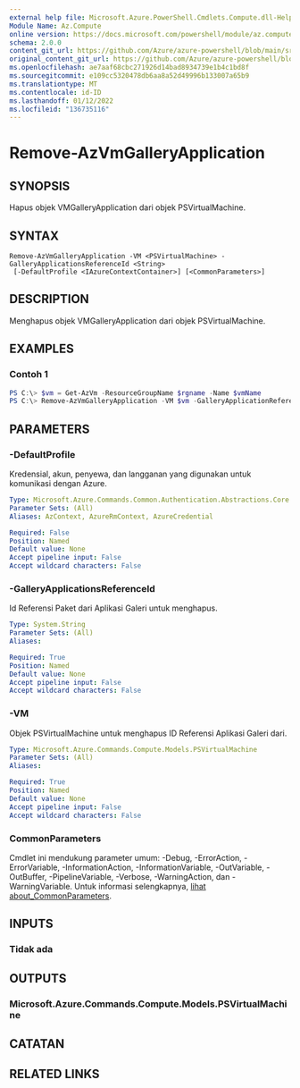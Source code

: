 ```yaml
---
external help file: Microsoft.Azure.PowerShell.Cmdlets.Compute.dll-Help.xml
Module Name: Az.Compute
online version: https://docs.microsoft.com/powershell/module/az.compute/remove-azvmgalleryapplication
schema: 2.0.0
content_git_url: https://github.com/Azure/azure-powershell/blob/main/src/Compute/Compute/help/Remove-AzVmGalleryApplication.md
original_content_git_url: https://github.com/Azure/azure-powershell/blob/main/src/Compute/Compute/help/Remove-AzVmGalleryApplication.md
ms.openlocfilehash: ae7aaf68cbc271926d14bad8934739e1b4c1bd8f
ms.sourcegitcommit: e109cc5320478db6aa8a52d49996b133007a65b9
ms.translationtype: MT
ms.contentlocale: id-ID
ms.lasthandoff: 01/12/2022
ms.locfileid: "136735116"
---
```

# Remove-AzVmGalleryApplication

## SYNOPSIS
Hapus objek VMGalleryApplication dari objek PSVirtualMachine.

## SYNTAX

```
Remove-AzVmGalleryApplication -VM <PSVirtualMachine> -GalleryApplicationsReferenceId <String>
 [-DefaultProfile <IAzureContextContainer>] [<CommonParameters>]
```

## DESCRIPTION
Menghapus objek VMGalleryApplication dari objek PSVirtualMachine.

## EXAMPLES

### Contoh 1
```powershell
PS C:\> $vm = Get-AzVm -ResourceGroupName $rgname -Name $vmName
PS C:\> Remove-AzVmGalleryApplication -VM $vm -GalleryApplicationReferenceId $refId
```

## PARAMETERS

### -DefaultProfile
Kredensial, akun, penyewa, dan langganan yang digunakan untuk komunikasi dengan Azure.

```yaml
Type: Microsoft.Azure.Commands.Common.Authentication.Abstractions.Core.IAzureContextContainer
Parameter Sets: (All)
Aliases: AzContext, AzureRmContext, AzureCredential

Required: False
Position: Named
Default value: None
Accept pipeline input: False
Accept wildcard characters: False
```

### -GalleryApplicationsReferenceId
Id Referensi Paket dari Aplikasi Galeri untuk menghapus.

```yaml
Type: System.String
Parameter Sets: (All)
Aliases:

Required: True
Position: Named
Default value: None
Accept pipeline input: False
Accept wildcard characters: False
```

### -VM
Objek PSVirtualMachine untuk menghapus ID Referensi Aplikasi Galeri dari.

```yaml
Type: Microsoft.Azure.Commands.Compute.Models.PSVirtualMachine
Parameter Sets: (All)
Aliases:

Required: True
Position: Named
Default value: None
Accept pipeline input: False
Accept wildcard characters: False
```

### CommonParameters
Cmdlet ini mendukung parameter umum: -Debug, -ErrorAction, -ErrorVariable, -InformationAction, -InformationVariable, -OutVariable, -OutBuffer, -PipelineVariable, -Verbose, -WarningAction, dan -WarningVariable. Untuk informasi selengkapnya, [lihat about_CommonParameters](http://go.microsoft.com/fwlink/?LinkID=113216).

## INPUTS

### Tidak ada

## OUTPUTS

### Microsoft.Azure.Commands.Compute.Models.PSVirtualMachine

## CATATAN

## RELATED LINKS
